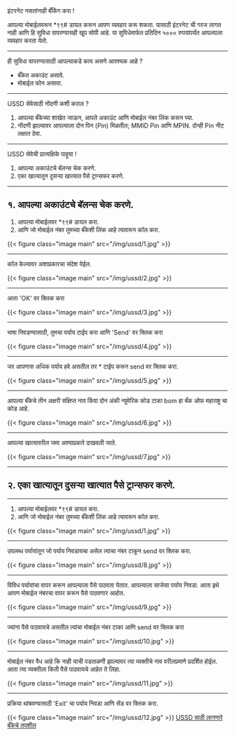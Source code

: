 ﻿

इंटरनेट नसतांनाही बँकिंग करा !


आपल्या मोबाईलवरून *९९# डायल करून आपण व्यवहार करू शकता. 
यासाठी इंटरनेट ची गरज लागत नाही आणि हि सुविधा वापरण्यासही खूप सोपी आहे. 
या सुविधेमार्फत प्रतिदिन ५००० रुपयांपर्यंत आपल्याला व्यवहार करता येतो. 

---

ही सुविधा वापरण्यासाठी आपल्याकडे काय असणे आवश्यक आहे ?

- बँकेत अकाउंट असावे. 
- मोबाईल फोन असावा.  

---

USSD सेवेसाठी नोंदणी कशी कराल ?

1. आपल्या बँकेच्या शाखेत जाऊन, आपले अकाउंट आणि मोबाईल नंबर लिंक करून घ्या.
2. नोंदणी झाल्यावर आपल्याला दोन पिन (Pin) मिळतील; MMID Pin आणि MPIN. दोन्ही Pin नीट लक्षात ठेवा.

---

USSD सेवेची  प्रात्यक्षिके पाहूया !

1. आपल्या अकाउंटचे बॅलन्स चेक करणे. 
2. एका खात्यातून दुसऱ्या खात्यात पैसे ट्रान्सफर करणे. 

---

## १. आपल्या अकाउंटचे बॅलन्स चेक करणे. 

1) आपल्या मोबाईलवर *९९# डायल करा.
2) आणि जो मोबाईल नंबर तुमच्या बँकेशी लिंक आहे त्यावरून कॉल करा. 

{{< figure class="image main" src="/img/ussd/1.jpg" >}}

---

कॉल केल्यावर अशाप्रकारचा संदेश येईल.

{{< figure class="image main" src="/img/ussd/2.jpg" >}}

---

आता 'OK' वर क्लिक करा

{{< figure class="image main" src="/img/ussd/3.jpg" >}}

---

भाषा निवडण्यासाठी, तुमचा पर्याय टाईप करा आणि 'Send' वर क्लिक करा

{{< figure class="image main" src="/img/ussd/4.jpg" >}}

---

जर आपणास अधिक पर्याय हवे असतील तर * टाईप करून send वर क्लिक करा.

{{< figure class="image main" src="/img/ussd/5.jpg" >}}

---

आपल्या बँकेचे तीन अक्षरी संक्षिप्त नाव किंवा दोन अंकी न्यूमेरिक कोड टाका
bom हा बँक ऑफ महाराष्ट्र चा कोड आहे.


{{< figure class="image main" src="/img/ussd/6.jpg" >}}

---

आपल्या खात्यावरील जमा अश्याप्रकारे दाखवली जाते.

{{< figure class="image main" src="/img/ussd/7.jpg" >}}

---

## २. एका खात्यातून दुसऱ्या खात्यात पैसे ट्रान्सफर करणे. 

---

1. आपल्या मोबाईलवर *९९# डायल करा.
2. आणि जो मोबाईल नंबर तुमच्या बँकेशी लिंक आहे त्यावरून कॉल करा. 

{{< figure class="image main" src="/img/ussd/1.jpg" >}}

---

उपलब्ध पर्यायांतून जो पर्याय निवडायचा असेल त्याचा नंबर टाकून send वर क्लिक करा.

{{< figure class="image main" src="/img/ussd/8.jpg" >}}

---

विविध पर्यायांचा वापर करून आपल्याला पैसे पाठवता येतात. आपल्याला साजेसा पर्याय निवडा. आता इथे आपण मोबाईल नंबरचा वापर करून पैसे पाठवणार आहोत.

{{< figure class="image main" src="/img/ussd/9.jpg" >}}

---

ज्यांना पैसे पाठवायचे असतील त्यांचा मोबाईल नंबर टाका आणि send वर क्लिक करा

{{< figure class="image main" src="/img/ussd/10.jpg" >}}

---

मोबाईल नंबर वैध आहे कि नाही याची पडताळणी झाल्यावर त्या व्यक्तीचे नाव वरीलप्रमाणे प्रदर्शित होईल. आता त्या व्यक्तीला किती पैसे पाठवायचे आहेत ते लिहा.

{{< figure class="image main" src="/img/ussd/11.jpg" >}}

---

प्रक्रिया थांबवण्यासाठी 'Exit' चा पर्याय निवडा आणि सेंड वर क्लिक करा. 

{{< figure class="image main" src="/img/ussd/12.jpg" >}}
[USSD साठी लागणारे बँकेचे तपशील](    http://www.relakhs.com/wp-content/uploads/2016/09/NUUP-99-List-of-Banks-with-IFSC-and-Short-name.pdf )
